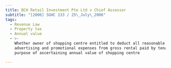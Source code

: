 ```yaml
---
title: BCH Retail Investment Pte Ltd v Chief Assessor
subtitle: "[2006] SGHC 133 / 25\_July\_2006"
tags:
  - Revenue Law
  - Property tax
  - Annual value
  - >-
    Whether owner of shopping centre entitled to deduct all reasonable
    advertising and promotional expenses from gross rental paid by tenants for
    purpose of ascertaining annual value of shopping centre

---
```


